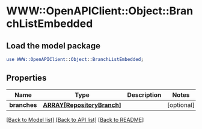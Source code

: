 # WWW::OpenAPIClient::Object::BranchListEmbedded

## Load the model package
```perl
use WWW::OpenAPIClient::Object::BranchListEmbedded;
```

## Properties
Name | Type | Description | Notes
------------ | ------------- | ------------- | -------------
**branches** | [**ARRAY[RepositoryBranch]**](RepositoryBranch.md) |  | [optional] 

[[Back to Model list]](../README.md#documentation-for-models) [[Back to API list]](../README.md#documentation-for-api-endpoints) [[Back to README]](../README.md)


